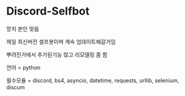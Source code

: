 # Discord-Selfbot

망치 본인 맞음

제일 최신버전 셀프봇이며 계속 업데이트해갈거임

뿌려진거에서 추가된기능 많고 리모델링 좀 함

언어 = python

필수모듈 = discord, bs4, asyncio, datetime, requests, urllib, selenium, discum
